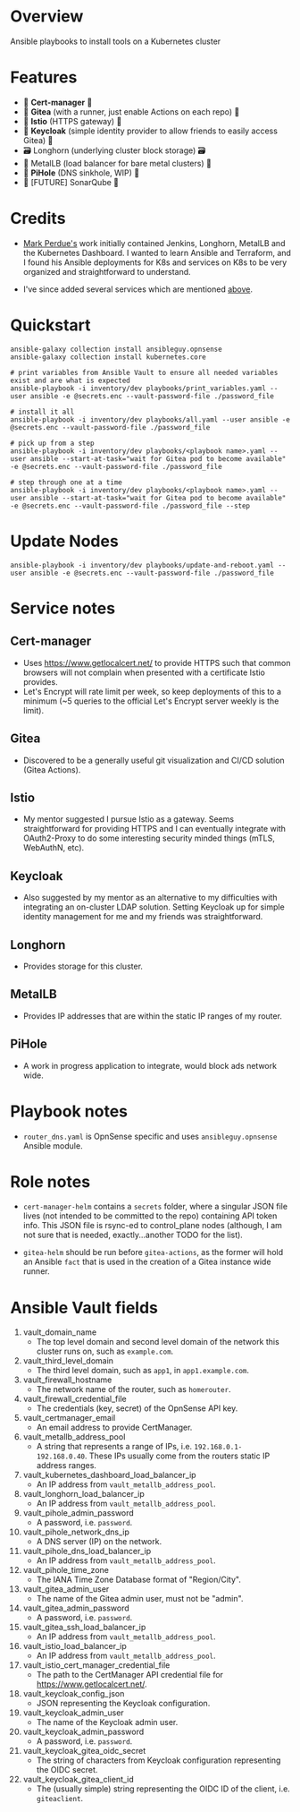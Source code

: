 # Overview
Ansible playbooks to install tools on a Kubernetes cluster

# Features
- :scroll: **Cert-manager** :scroll:
- :hammer: **Gitea** (with a runner, just enable Actions on each repo) :hammer:
- :door: **Istio** (HTTPS gateway) :door:
- :closed_lock_with_key: **Keycloak** (simple identity provider to allow friends to easily access Gitea) :closed_lock_with_key:
- 🗃️ Longhorn (underlying cluster block storage) 🗃️
- :metal: MetalLB (load balancer for bare metal clusters) :metal:
- 🛑 **PiHole** (DNS sinkhole, WIP) 🛑
- 🚧 [FUTURE] SonarQube 🚧

# Credits
- [Mark Perdue's](https://github.com/markperdue/homelab-ansible) work initially contained Jenkins, Longhorn, MetalLB and the Kubernetes Dashboard.  I wanted to learn Ansible and Terraform, and I found his Ansible deployments for K8s and services on K8s to be very organized and straightforward to understand. 

- I've since added several services which are mentioned [above](#features).

# Quickstart
```
ansible-galaxy collection install ansibleguy.opnsense
ansible-galaxy collection install kubernetes.core

# print variables from Ansible Vault to ensure all needed variables exist and are what is expected
ansible-playbook -i inventory/dev playbooks/print_variables.yaml --user ansible -e @secrets.enc --vault-password-file ./password_file

# install it all
ansible-playbook -i inventory/dev playbooks/all.yaml --user ansible -e @secrets.enc --vault-password-file ./password_file

# pick up from a step
ansible-playbook -i inventory/dev playbooks/<playbook name>.yaml --user ansible --start-at-task="wait for Gitea pod to become available" -e @secrets.enc --vault-password-file ./password_file

# step through one at a time
ansible-playbook -i inventory/dev playbooks/<playbook name>.yaml --user ansible --start-at-task="wait for Gitea pod to become available" -e @secrets.enc --vault-password-file ./password_file --step
```

# Update Nodes
```
ansible-playbook -i inventory/dev playbooks/update-and-reboot.yaml --user ansible -e @secrets.enc --vault-password-file ./password_file
```

# Service notes

## Cert-manager

- Uses https://www.getlocalcert.net/ to provide HTTPS such that common browsers will not complain when presented with a certificate Istio provides.
- Let's Encrypt will rate limit per week, so keep deployments of this to a minimum (~5 queries to the official Let's Encrypt server weekly is the limit). 

## Gitea

- Discovered to be a generally useful git visualization and CI/CD solution (Gitea Actions).

## Istio

- My mentor suggested I pursue Istio as a gateway.  Seems straightforward for providing HTTPS and I can eventually integrate with OAuth2-Proxy to do some interesting security minded things (mTLS, WebAuthN, etc).

## Keycloak

- Also suggested by my mentor as an alternative to my difficulties with integrating an on-cluster LDAP solution.  Setting Keycloak up for simple identity management for me and my friends was straightforward.

## Longhorn

- Provides storage for this cluster.

## MetalLB

- Provides IP addresses that are within the static IP ranges of my router.

## PiHole

- A work in progress application to integrate, would block ads network wide.

# Playbook notes

- `router_dns.yaml` is OpnSense specific and uses `ansibleguy.opnsense` Ansible module.

# Role notes

- `cert-manager-helm` contains a `secrets` folder, where a singular JSON file lives (not intended to be committed to the repo) containing API token info.  This JSON file is rsync-ed to control_plane nodes (although, I am not sure that is needed, exactly...another TODO for the list).

- `gitea-helm` should be run before `gitea-actions`, as the former will hold an Ansible `fact` that is used in the creation of a Gitea instance wide runner.

# Ansible Vault fields

1. vault_domain_name
    - The top level domain and second level domain of the network this cluster runs on, such as `example.com`.
2. vault_third_level_domain
    - The third level domain, such as `app1`, in `app1.example.com`.
3. vault_firewall_hostname
    - The network name of the router, such as `homerouter`.
5. vault_firewall_credential_file
    - The credentials (key, secret) of the OpnSense API key.
6. vault_certmanager_email
    - An email address to provide CertManager.
7. vault_metallb_address_pool
    - A string that represents a range of IPs, i.e. `192.168.0.1-192.168.0.40`.  These IPs usually come from the routers static IP address ranges.
8. vault_kubernetes_dashboard_load_balancer_ip
    - An IP address from `vault_metallb_address_pool`.
9. vault_longhorn_load_balancer_ip
    - An IP address from `vault_metallb_address_pool`.
10. vault_pihole_admin_password
    - A password, i.e. `password`.
11. vault_pihole_network_dns_ip
    - A DNS server (IP) on the network.
12. vault_pihole_dns_load_balancer_ip
    - An IP address from `vault_metallb_address_pool`.
13. vault_pihole_time_zone
    - The IANA Time Zone Database format of "Region/City".
14. vault_gitea_admin_user
    - The name of the Gitea admin user, must not be "admin".
15. vault_gitea_admin_password
    - A password, i.e. `password`.
16. vault_gitea_ssh_load_balancer_ip
    - An IP address from `vault_metallb_address_pool`.
17. vault_istio_load_balancer_ip
    - An IP address from `vault_metallb_address_pool`.
18. vault_istio_cert_manager_credential_file
    - The path to the CertManager API credential file for https://www.getlocalcert.net/.
19. vault_keycloak_config_json
    - JSON representing the Keycloak configuration.
20. vault_keycloak_admin_user
    - The name of the Keycloak admin user.
21. vault_keycloak_admin_password
    - A password, i.e. `password`.
22. vault_keycloak_gitea_oidc_secret
    - The string of characters from Keycloak configuration representing the OIDC secret.
23. vault_keycloak_gitea_client_id
    - The (usually simple) string representing the OIDC ID of the client, i.e. `giteaclient`.
